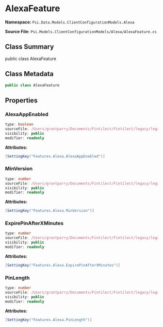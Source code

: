 # AlexaFeature

**Namespace:** `Psi.Data.Models.ClientConfigurationModels.Alexa`

**Source File:** `Psi.Models.ClientConfigurationModels/Alexa/AlexaFeature.cs`

## Class Summary

public class AlexaFeature

## Class Metadata

```typescript
public class AlexaFeature
```

## Properties

### AlexaAppEnabled

```typescript
type: boolean
sourceFile: /Users/grantparry/Documents/Fintilect/Fintilect/legacy/legacy-apis/Psi.Models.ClientConfigurationModels/Alexa/AlexaFeature.cs
visibility: public
modifier: readonly
```

**Attributes:**
```csharp
[SettingKey("Features.Alexa.AlexaAppEnabled")]
```

### MinVersion

```typescript
type: number
sourceFile: /Users/grantparry/Documents/Fintilect/Fintilect/legacy/legacy-apis/Psi.Models.ClientConfigurationModels/Alexa/AlexaFeature.cs
visibility: public
modifier: readonly
```

**Attributes:**
```csharp
[SettingKey("Features.Alexa.MinVersion")]
```

### ExpirePinAfterXMinutes

```typescript
type: number
sourceFile: /Users/grantparry/Documents/Fintilect/Fintilect/legacy/legacy-apis/Psi.Models.ClientConfigurationModels/Alexa/AlexaFeature.cs
visibility: public
modifier: readonly
```

**Attributes:**
```csharp
[SettingKey("Features.Alexa.ExpirePinAfterXMinutes")]
```

### PinLength

```typescript
type: number
sourceFile: /Users/grantparry/Documents/Fintilect/Fintilect/legacy/legacy-apis/Psi.Models.ClientConfigurationModels/Alexa/AlexaFeature.cs
visibility: public
modifier: readonly
```

**Attributes:**
```csharp
[SettingKey("Features.Alexa.PinLength")]
```
